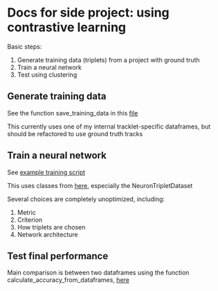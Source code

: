 # Docs for side project: using contrastive learning

Basic steps:
1. Generate training data (triplets) from a project with ground truth
2. Train a neural network
3. Test using clustering

## Generate training data

See the function save_training_data in this [file](../../wbfm/utils/barlow_project/utils/data_loading.py)

This currently uses one of my internal tracklet-specific dataframes, but should be refactored to use ground truth tracks

## Train a neural network

See [example training script](../../wbfm/utils/barlow_project/scripts/train_triplet_image_space.py)

This uses classes from [here](../../wbfm/utils/barlow_project/utils/data_loading.py), especially the NeuronTripletDataset

Several choices are completely unoptimized, including:
1. Metric
2. Criterion
3. How triplets are chosen
4. Network architecture

## Test final performance

Main comparison is between two dataframes using the function calculate_accuracy_from_dataframes, [here](../../wbfm/utils/performance/comparing_ground_truth.py)
